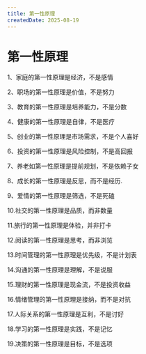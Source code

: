 ```yaml
---
title: 第一性原理
createdDate: 2025-08-19
---
```

# 第一性原理

1、家庭的第一性原理是经济，不是感情

2、职场的第一性原理是价值，不是努力

3、教育的第一性原理是培养能力，不是分数

4、健康的第一性原理是自律，不是医疗

5、创业的第一性原理是市场需求，不是个人喜好

6、投资的第一性原理是风险控制，不是高回报

7、养老如第一性原理是提前规划，不是依赖子女

8、成长的第一性原理是反思，而不是经历.

9、爱情的第一性原理是筛选，不是死磕

10.社交的第一性原理是品质，而非数量

11.旅行的第一性原理是体验，并非打卡

12.阅读的第一性原理是思考，而非浏览

13.时间管理的第一性原理是优先级，不是计划表

14.沟通的第一性原理是理解，不是说服

15.理财的第一性原理是现金流，不是投资收益

16.情绪管理的第一性原理是接纳，而不是对抗

17.人际关系的第一性原理是互利，不是讨好

18.学习的第一性原理是实践，不是记忆

19.决策的第一性原理是目标，不是选项

